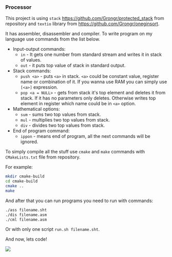 ### Processor

This project is using `stack` https://github.com/Grongr/protected_stack from  repository and `textio` library from https://github.com/Grongr/oneginsort.

It has assembler, disassembler and compiler. To write program on my language use commands from the list below.

* Input-output commands:
  * `in` - It gets one number from standard stream and writes it in stack of values.
  * `out` - it puts top value of stack in standard output.
* Stack commands:
  * `push <a>` - puts `<a>` in stack. `<a>` could be constant value, register name or combination of it. If you wanna use RAM you can simply use `[<a>]` expression.
  * `pop <a = NULL>` - gets from stack it's top element and deletes it from stack. If it has no parameters only deletes. Otherwise writes top element in register which name could be in `<a>` option.
* Mathematical options:
  * `sum` - sums two top values from stack.
  * `mul` - multiplies two top values from stack.
  * `div` - divides two top values from stack.
* End of program command:
  * `ippon` - means end of program, all the next commands will be ignored.

To simply compile all the stuff use `cmake` and `make` commands with `CMakeLists.txt` file from repository.

For example: 

```bash
mkdir cmake-build
cd cmake-build
cmake ..
make
```

And after that you can run programs you need to run with commands:

```bash
./ass filename.sht
./dis filename.asm
./cml filename.asm
```

Or with only one script `run.sh filename.sht`.

And now, lets code!

![](/home/grongr/learning/mipt/informatics/3sem/ded/processor/img/cat_coding.jpeg)